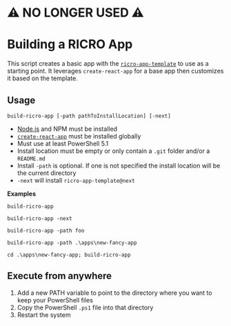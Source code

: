 # :warning: NO LONGER USED :warning:

# Building a RICRO App

This script creates a basic app with the [`ricro-app-template`](https://github.com/dlennox24/ricro-app-template) to use as a starting point. It leverages `create-react-app` for a base app then customizes it based on the template.

## Usage

`build-ricro-app [-path pathToInstallLocation] [-next]`

- [Node.js](https://nodejs.org) and NPM must be installed
- [`create-react-app`](https://github.com/facebookincubator/create-react-app) must be installed globally
- Must use at least PowerShell 5.1
- Install location must be empty or only contain a `.git` folder and/or a `README.md`
- Install `-path` is optional. If one is not specified the install location will be the current directory
- `-next` will install `ricro-app-template@next`

**Examples**

`build-ricro-app`

`build-ricro-app -next`

`build-ricro-app -path foo`

`build-ricro-app -path .\apps\new-fancy-app`

`cd .\apps\new-fancy-app; build-ricro-app`

## Execute from anywhere

1. Add a new PATH variable to point to the directory where you want to keep your PowerShell files
2. Copy the PowerShell `.ps1` file into that directory
3. Restart the system
